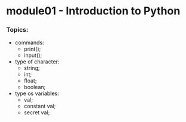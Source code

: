 # module01 - Introduction to Python

### Topics:
- commands:
    - print();
    - input();
- type of character:
    - string;
    - int;
    - float;
    - boolean;
- type os variables:
    - val;
    - constant val;
    - secret val;